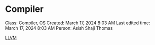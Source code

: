# Compiler

Class: Compiler, OS
Created: March 17, 2024 8:03 AM
Last edited time: March 17, 2024 8:03 AM
Person: Asish Shaji Thomas

[LLVM](Compiler%2010f46514a16441f4b3c7066c47156756/LLVM%20ad25e20bfd4840a99a574f6d1165b4bc.md)